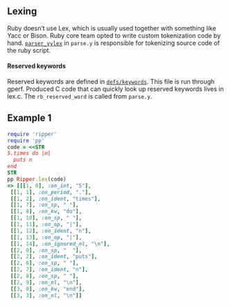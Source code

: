 ## Lexing
Ruby doesn’t use Lex, which is usually used together with something like Yacc or Bison.  Ruby core team opted to write custom tokenization code by hand. [`parser_yylex`](https://github.com/ruby/ruby/blob/v2_5_3/parse.y#L8261) in `parse.y` is responsible for tokenizing source code of the ruby script.

#### Reserved keywords
Reserved keywords are defined in [`defs/keywords`](https://github.com/ruby/ruby/blob/v2_5_3/defs/keywords). This file is run through gperf.  Produced C code that can quickly look up reserved keywords lives in lex.c.  The `rb_reserved_word` is called from `parse.y`.

## Example 1
```ruby
require 'ripper'
require 'pp'
code = <<STR
5.times do |n|
  puts n 
end
STR
pp Ripper.lex(code)
=> [[[1, 0], :on_int, "5"],
 [[1, 1], :on_period, "."],
 [[1, 2], :on_ident, "times"],
 [[1, 7], :on_sp, " "],
 [[1, 8], :on_kw, "do"],
 [[1, 10], :on_sp, " "],
 [[1, 11], :on_op, "|"],
 [[1, 12], :on_ident, "n"],
 [[1, 13], :on_op, "|"],
 [[1, 14], :on_ignored_nl, "\n"],
 [[2, 0], :on_sp, "  "],
 [[2, 2], :on_ident, "puts"],
 [[2, 6], :on_sp, " "],
 [[2, 7], :on_ident, "n"],
 [[2, 8], :on_sp, " "],
 [[2, 9], :on_nl, "\n"],
 [[3, 0], :on_kw, "end"],
 [[3, 3], :on_nl, "\n"]]
 ```
